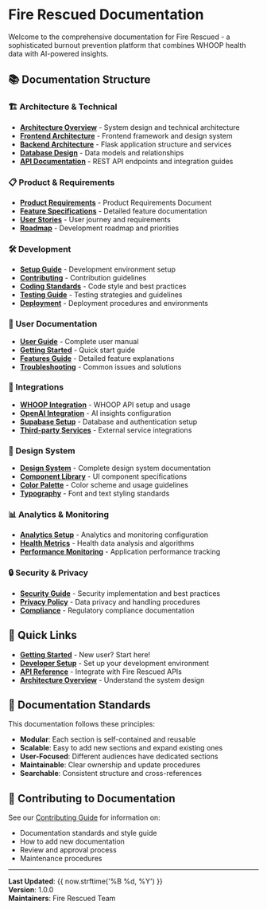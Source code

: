 # Fire Rescued Documentation

Welcome to the comprehensive documentation for Fire Rescued - a sophisticated burnout prevention platform that combines WHOOP health data with AI-powered insights.

## 📚 Documentation Structure

### 🏗️ Architecture & Technical
- [**Architecture Overview**](./architecture/README.md) - System design and technical architecture
- [**Frontend Architecture**](./architecture/frontend.md) - Frontend framework and design system
- [**Backend Architecture**](./architecture/backend.md) - Flask application structure and services
- [**Database Design**](./architecture/database.md) - Data models and relationships
- [**API Documentation**](./api/README.md) - REST API endpoints and integration guides

### 📋 Product & Requirements
- [**Product Requirements**](./product/prd.md) - Product Requirements Document
- [**Feature Specifications**](./product/features.md) - Detailed feature documentation
- [**User Stories**](./product/user-stories.md) - User journey and requirements
- [**Roadmap**](./product/roadmap.md) - Development roadmap and priorities

### 🛠️ Development
- [**Setup Guide**](./development/setup.md) - Development environment setup
- [**Contributing**](./development/contributing.md) - Contribution guidelines
- [**Coding Standards**](./development/standards.md) - Code style and best practices
- [**Testing Guide**](./development/testing.md) - Testing strategies and guidelines
- [**Deployment**](./development/deployment.md) - Deployment procedures and environments

### 👥 User Documentation
- [**User Guide**](./user/README.md) - Complete user manual
- [**Getting Started**](./user/getting-started.md) - Quick start guide
- [**Features Guide**](./user/features.md) - Detailed feature explanations
- [**Troubleshooting**](./user/troubleshooting.md) - Common issues and solutions

### 🔌 Integrations
- [**WHOOP Integration**](./integrations/whoop.md) - WHOOP API setup and usage
- [**OpenAI Integration**](./integrations/openai.md) - AI insights configuration
- [**Supabase Setup**](./integrations/supabase.md) - Database and authentication setup
- [**Third-party Services**](./integrations/third-party.md) - External service integrations

### 🎨 Design System
- [**Design System**](./design/README.md) - Complete design system documentation
- [**Component Library**](./design/components.md) - UI component specifications
- [**Color Palette**](./design/colors.md) - Color scheme and usage guidelines
- [**Typography**](./design/typography.md) - Font and text styling standards

### 📊 Analytics & Monitoring
- [**Analytics Setup**](./analytics/README.md) - Analytics and monitoring configuration
- [**Health Metrics**](./analytics/health-metrics.md) - Health data analysis and algorithms
- [**Performance Monitoring**](./analytics/performance.md) - Application performance tracking

### 🔒 Security & Privacy
- [**Security Guide**](./security/README.md) - Security implementation and best practices
- [**Privacy Policy**](./security/privacy.md) - Data privacy and handling procedures
- [**Compliance**](./security/compliance.md) - Regulatory compliance documentation

## 🚀 Quick Links

- [**Getting Started**](./user/getting-started.md) - New user? Start here!
- [**Developer Setup**](./development/setup.md) - Set up your development environment
- [**API Reference**](./api/README.md) - Integrate with Fire Rescued APIs
- [**Architecture Overview**](./architecture/README.md) - Understand the system design

## 📝 Documentation Standards

This documentation follows these principles:
- **Modular**: Each section is self-contained and reusable
- **Scalable**: Easy to add new sections and expand existing ones
- **User-Focused**: Different audiences have dedicated sections
- **Maintainable**: Clear ownership and update procedures
- **Searchable**: Consistent structure and cross-references

## 🤝 Contributing to Documentation

See our [Contributing Guide](./development/contributing.md) for information on:
- Documentation standards and style guide
- How to add new documentation
- Review and approval process
- Maintenance procedures

---

**Last Updated**: {{ now.strftime('%B %d, %Y') }}  
**Version**: 1.0.0  
**Maintainers**: Fire Rescued Team 